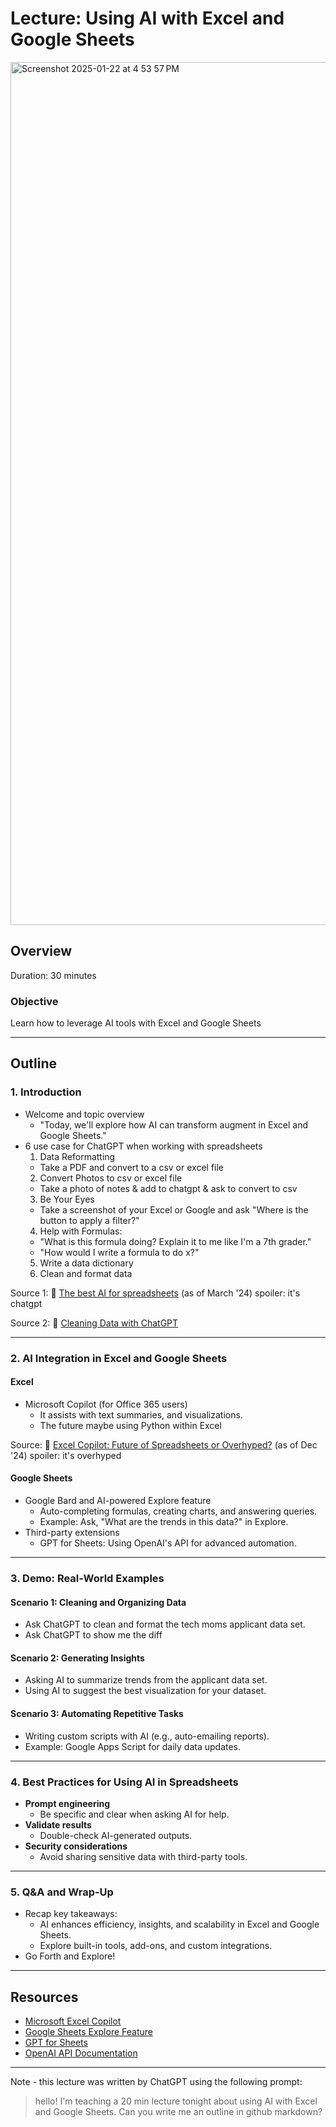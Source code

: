 # Lecture: Using AI with Excel and Google Sheets

<img width="1381" alt="Screenshot 2025-01-22 at 4 53 57 PM" src="https://github.com/user-attachments/assets/0a3fc9b5-35b0-4924-a0bb-bf380964916b" />

## Overview
Duration: 30 minutes  

### Objective
Learn how to leverage AI tools with Excel and Google Sheets

---

## Outline

### 1. **Introduction** 
- Welcome and topic overview
  - "Today, we'll explore how AI can transform augment in Excel and Google Sheets."
- 6 use case for ChatGPT when working with spreadsheets
   1. Data Reformatting
    - Take a PDF and convert to a csv or excel file 
   2. Convert Photos to csv or excel file
    - Take a photo of notes & add to chatgpt & ask to convert to csv
   3. Be Your Eyes
    - Take a screenshot of your Excel or Google and ask "Where is the button to apply a filter?"    
   4. Help with Formulas: 
    - "What is this formula doing? Explain it to me like I'm a 7th grader." 
    - "How would I write a formula to do x?"
   5. Write a data dictionary
   6. Clean and format data

Source 1: 🎥 [The best AI for spreadsheets](https://www.youtube.com/watch?v=lFuW8_6gfhI) (as of March '24) spoiler: it's chatgpt

Source 2: 🎥 [Cleaning Data with ChatGPT](https://www.youtube.com/watch?v=DLpz6V_4SpA) 

---

### 2. **AI Integration in Excel and Google Sheets**
#### **Excel**
- Microsoft Copilot (for Office 365 users)
  - It assists with text summaries, and visualizations.
  - The future maybe using Python within Excel 

Source: 🎥 [Excel Copilot: Future of Spreadsheets or Overhyped?](https://www.youtube.com/watch?v=sk-lnOX_9No) (as of Dec '24) spoiler: it's overhyped

#### **Google Sheets**
- Google Bard and AI-powered Explore feature
  - Auto-completing formulas, creating charts, and answering queries.
  - Example: Ask, "What are the trends in this data?" in Explore.
- Third-party extensions
  - GPT for Sheets: Using OpenAI's API for advanced automation.

---

### 3. **Demo: Real-World Examples** 
#### **Scenario 1: Cleaning and Organizing Data**
- Ask ChatGPT to clean and format the tech moms applicant data set. 
- Ask ChatGPT to show me the diff 

#### **Scenario 2: Generating Insights**
- Asking AI to summarize trends from the applicant data set. 
- Using AI to suggest the best visualization for your dataset.

#### **Scenario 3: Automating Repetitive Tasks**
- Writing custom scripts with AI (e.g., auto-emailing reports).
- Example: Google Apps Script for daily data updates.

---

### 4. **Best Practices for Using AI in Spreadsheets**
- **Prompt engineering**
  - Be specific and clear when asking AI for help.
- **Validate results**
  - Double-check AI-generated outputs.
- **Security considerations**
  - Avoid sharing sensitive data with third-party tools.

---

### 5. **Q&A and Wrap-Up** 
- Recap key takeaways:
  - AI enhances efficiency, insights, and scalability in Excel and Google Sheets.
  - Explore built-in tools, add-ons, and custom integrations.
- Go Forth and Explore!


---- 

## Resources
- [Microsoft Excel Copilot](https://www.microsoft.com/en-us/microsoft-365/copilot)
- [Google Sheets Explore Feature](https://support.google.com/docs/answer/6281888?hl=en)
- [GPT for Sheets](https://workspace.google.com/marketplace/app/gpt_for_sheets_and_docs/677318054654)
- [OpenAI API Documentation](https://platform.openai.com/docs/)

--- 

Note - this lecture was written by ChatGPT using the following prompt: 

> hello! I'm teaching a 20 min lecture tonight about using AI with Excel and Google Sheets. Can you write me an outline in github markdown? 
